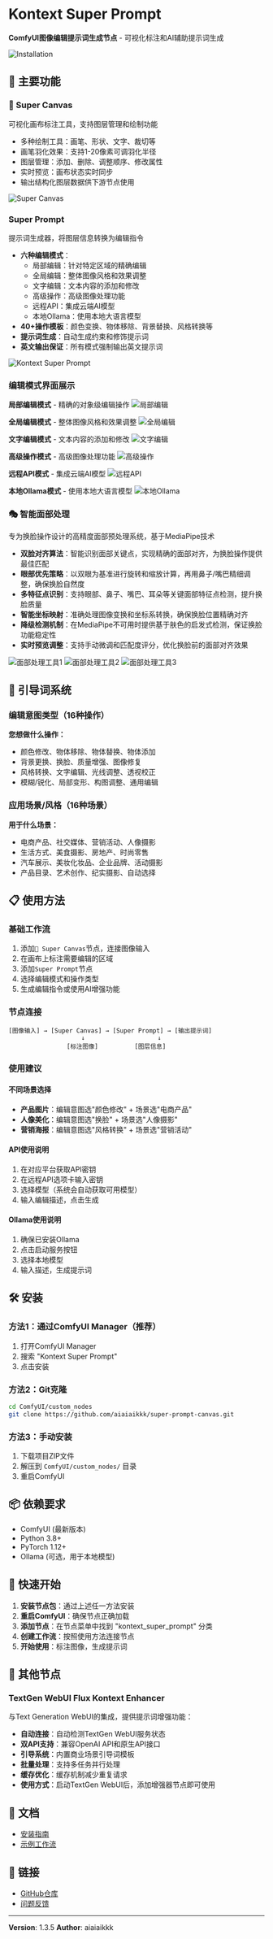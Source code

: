 # Kontext Super Prompt

**ComfyUI图像编辑提示词生成节点** - 可视化标注和AI辅助提示词生成

![Installation](images/instruction.png)

## 🎯 主要功能

### 🎨 Super Canvas  
可视化画布标注工具，支持图层管理和绘制功能
- 多种绘制工具：画笔、形状、文字、裁切等
- 画笔羽化效果：支持1-20像素可调羽化半径
- 图层管理：添加、删除、调整顺序、修改属性
- 实时预览：画布状态实时同步
- 输出结构化图层数据供下游节点使用

![Super Canvas](images/LRPG_Canvas.png)

### Super Prompt
提示词生成器，将图层信息转换为编辑指令
- **六种编辑模式**：
  - 局部编辑：针对特定区域的精确编辑
  - 全局编辑：整体图像风格和效果调整
  - 文字编辑：文本内容的添加和修改
  - 高级操作：高级图像处理功能
  - 远程API：集成云端AI模型
  - 本地Ollama：使用本地大语言模型
- **40+操作模板**：颜色变换、物体移除、背景替换、风格转换等
- **提示词生成**：自动生成约束和修饰提示词
- **英文输出保证**：所有模式强制输出英文提示词

![Kontext Super Prompt](images/KontextSuperPrompt.png)


### 编辑模式界面展示

**局部编辑模式** - 精确的对象级编辑操作
![局部编辑](images/KontextSuperPrompt1.png)

**全局编辑模式** - 整体图像风格和效果调整
![全局编辑](images/KontextSuperPrompt2.png)

**文字编辑模式** - 文本内容的添加和修改
![文字编辑](images/KontextSuperPrompt3.png)

**高级操作模式** - 高级图像处理功能
![高级操作](images/KontextSuperPrompt4.png)

**远程API模式** - 集成云端AI模型
![远程API](images/KontextSuperPrompt5.png)

**本地Ollama模式** - 使用本地大语言模型
![本地Ollama](images/KontextSuperPrompt6.png)

### 🎭 智能面部处理
专为换脸操作设计的高精度面部预处理系统，基于MediaPipe技术
- **双脸对齐算法**：智能识别面部关键点，实现精确的面部对齐，为换脸操作提供最佳匹配
- **眼部优先策略**：以双眼为基准进行旋转和缩放计算，再用鼻子/嘴巴精细调整，确保换脸自然度
- **多特征点识别**：支持眼部、鼻子、嘴巴、耳朵等关键面部特征点检测，提升换脸质量
- **智能坐标映射**：准确处理图像变换和坐标系转换，确保换脸位置精确对齐
- **降级检测机制**：在MediaPipe不可用时提供基于肤色的启发式检测，保证换脸功能稳定性
- **实时预览调整**：支持手动微调和匹配度评分，优化换脸前的面部对齐效果

![面部处理工具1](images/face_tools_1.png)
![面部处理工具2](images/face_tools_2.png)
![面部处理工具3](images/face_tools_3.png)

## 🤖 引导词系统

### 编辑意图类型（16种操作）
**您想做什么操作：**
- 颜色修改、物体移除、物体替换、物体添加
- 背景更换、换脸、质量增强、图像修复
- 风格转换、文字编辑、光线调整、透视校正
- 模糊/锐化、局部变形、构图调整、通用编辑

### 应用场景/风格（16种场景）
**用于什么场景：**
- 电商产品、社交媒体、营销活动、人像摄影
- 生活方式、美食摄影、房地产、时尚零售
- 汽车展示、美妆化妆品、企业品牌、活动摄影
- 产品目录、艺术创作、纪实摄影、自动选择

## 📋 使用方法

### 基础工作流
1. 添加`🎨 Super Canvas`节点，连接图像输入
2. 在画布上标注需要编辑的区域
3. 添加`Super Prompt`节点
4. 选择编辑模式和操作类型
5. 生成编辑指令或使用AI增强功能

### 节点连接
```
[图像输入] → [Super Canvas] → [Super Prompt] → [输出提示词]
                    ↓                    ↓
                [标注图像]          [图层信息]
```

### 使用建议

#### 不同场景选择
- **产品图片**：编辑意图选"颜色修改" + 场景选"电商产品"
- **人像美化**：编辑意图选"换脸" + 场景选"人像摄影"
- **营销海报**：编辑意图选"风格转换" + 场景选"营销活动"

#### API使用说明
1. 在对应平台获取API密钥
2. 在远程API选项卡输入密钥
3. 选择模型（系统会自动获取可用模型）
4. 输入编辑描述，点击生成

#### Ollama使用说明
1. 确保已安装Ollama
2. 点击启动服务按钮
3. 选择本地模型
4. 输入描述，生成提示词

## 🛠️ 安装

### 方法1：通过ComfyUI Manager（推荐）
1. 打开ComfyUI Manager
2. 搜索 "Kontext Super Prompt"
3. 点击安装

### 方法2：Git克隆
```bash
cd ComfyUI/custom_nodes
git clone https://github.com/aiaiaikkk/super-prompt-canvas.git
```

### 方法3：手动安装
1. 下载项目ZIP文件
2. 解压到 `ComfyUI/custom_nodes/` 目录
3. 重启ComfyUI

## 📦 依赖要求

- ComfyUI (最新版本)
- Python 3.8+
- PyTorch 1.12+
- Ollama (可选，用于本地模型)

## 🚀 快速开始

1. **安装节点包**：通过上述任一方法安装
2. **重启ComfyUI**：确保节点正确加载
3. **添加节点**：在节点菜单中找到 "kontext_super_prompt" 分类
4. **创建工作流**：按照使用方法连接节点
5. **开始使用**：标注图像，生成提示词

## 🤖 其他节点

### TextGen WebUI Flux Kontext Enhancer
与Text Generation WebUI的集成，提供提示词增强功能：
- **自动连接**：自动检测TextGen WebUI服务状态
- **双API支持**：兼容OpenAI API和原生API接口
- **引导系统**：内置商业场景引导词模板
- **批量处理**：支持多任务并行处理
- **缓存优化**：缓存机制减少重复请求
- **使用方式**：启动TextGen WebUI后，添加增强器节点即可使用

## 📖 文档

- [安装指南](INSTALLATION.md)
- [示例工作流](examples/)

## 🔗 链接

- [GitHub仓库](https://github.com/aiaiaikkk/super-prompt-canvas)
- [问题反馈](https://github.com/aiaiaikkk/super-prompt-canvas/issues)

---

**Version**: 1.3.5
**Author**: aiaiaikkk
